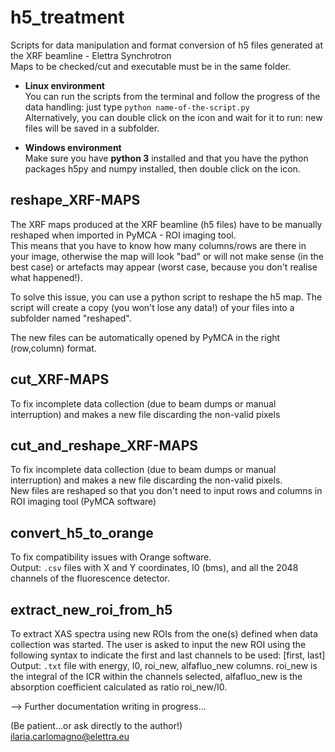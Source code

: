 # h5_treatment
Scripts for data manipulation and format conversion of h5 files generated at the XRF beamline - Elettra Synchrotron  
Maps to be checked/cut and executable must be in the same folder.

- **Linux environment**  
You can run the scripts from the terminal and follow the progress of the data handling: just type ```python name-of-the-script.py```  
Alternatively, you can double click on the icon and wait for it to run: new files will be saved in a subfolder.

- **Windows environment**  
Make sure you have **python 3** installed and that you have the python packages h5py and numpy installed, then double click on the icon.

## reshape_XRF-MAPS 
The XRF maps produced at the XRF beamline (h5 files) have to be manually reshaped when imported in PyMCA - ROI imaging tool.  
This means that you have to know how many columns/rows are there in your image, otherwise the map will look "bad" or will not make sense (in the best case) or artefacts may appear (worst case, because you don't realise what happened!).  

To solve this issue, you can use a python script to reshape the h5 map. The script will create a copy (you won't lose any data!) of your files into a subfolder named "reshaped".

The new files can be automatically opened by PyMCA in the right (row,column) format.

## cut_XRF-MAPS
To fix incomplete data collection (due to beam dumps or manual interruption) and makes a new file discarding the non-valid pixels

## cut_and_reshape_XRF-MAPS
To fix incomplete data collection (due to beam dumps or manual interruption) and makes a new file discarding the non-valid pixels.  
New files are reshaped so that you don't need to input rows and columns in ROI imaging tool (PyMCA software)

## convert_h5_to_orange
To fix compatibility issues with Orange software.  
Output: ```.csv``` files with X and Y coordinates, I0 (bms), and all the 2048 channels of the fluorescence detector.

## extract_new_roi_from_h5
To extract XAS spectra using new ROIs from the one(s) defined when data collection was started. The user is asked to input the new ROI using the following syntax to indicate the first and last channels to be used: [first, last]
Output: ```.txt``` file with energy, I0, roi_new, alfafluo_new columns. roi_new is the integral of the ICR within the channels selected, alfafluo_new is the absorption coefficient calculated as ratio roi_new/I0.


--> Further documentation writing in progress...

(Be patient...or ask directly to the author!)  
ilaria.carlomagno@elettra.eu
